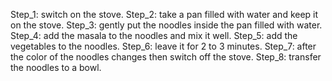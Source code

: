 Step_1: switch on the stove.
Step_2: take a pan filled with water and keep it on the stove.
Step_3: gently put the noodles inside the pan filled with water.
Step_4: add the masala to the noodles and mix it well.
Step_5: add the vegetables to the noodles.
Step_6: leave it for 2 to 3 minutes.
Step_7: after the color of the noodles changes then switch off the stove.
Step_8: transfer the noodles to a bowl.
